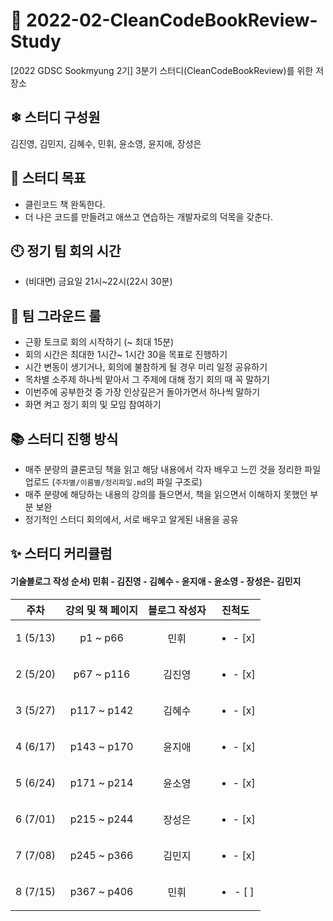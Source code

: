 # 🧐 2022-02-CleanCodeBookReview-Study
[2022 GDSC Sookmyung 2기] 3분기 스터디(CleanCodeBookReview)를 위한 저장소

## ❄ 스터디 구성원
김진영, 김민지, 김혜수, 민휘, 윤소영, 윤지애, 장성은

## 🎯 스터디 목표
- 클린코드 책 완독한다.
- 더 나은 코드를 만들려고 애쓰고 연습하는 개발자로의 덕목을 갖춘다.

## 🕙 정기 팀 회의 시간
- (비대면) 금요일 21시~22시(22시 30분)

## 🔑 팀 그라운드 룰
- 근황 토크로 회의 시작하기 (~ 최대 15분)
- 회의 시간은 최대한 1시간~ 1시간 30을 목표로 진행하기
- 시간 변동이 생기거나, 회의에 불참하게 될 경우 미리 일정 공유하기
- 목차별 소주제 하나씩 맡아서 그 주제에 대해 정기 회의 때 꼭 말하기
- 이번주에 공부한것 중 가장 인상깊은거 돌아가면서 하나씩 말하기
- 화면 켜고 정기 회의 및 모임 참여하기

## 📚 스터디 진행 방식
- 매주 분량의 클론코딩 책을 읽고 해당 내용에서 각자 배우고 느낀 것을 정리한 파일 업로드 (`주차별/이름별/정리파일.md`의 파일 구조로) 
- 매주 분량에 해당하는 내용의 강의를 들으면서, 책을 읽으면서 이해하지 못했던 부분 보완
- 정기적인 스터디 회의에서, 서로 배우고 알게된 내용을 공유

## ✨ 스터디 커리큘럼
#### 기술블로그 작성 순서) 민휘 - 김진영 - 김혜수 - 윤지애 - 윤소영 - 장성은- 김민지
| 주차 | 강의 및 책 페이지 | 블로그 작성자 | 진척도 | 
|:---:|:---:|:---:|:---:|
| 1 (5/13) | p1 ~ p66 | 민휘 | <ul><li>- [x] </li></ul>|
| 2 (5/20) | p67 ~ p116 | 김진영 | <ul><li>- [x] </li></ul>|
| 3 (5/27) | p117 ~ p142| 김혜수 | <ul><li>- [x] </li></ul>|
| 4 (6/17) | p143 ~ p170| 윤지애 | <ul><li>- [x] </li></ul>|
| 5 (6/24) | p171 ~ p214| 윤소영 | <ul><li>- [x] </li></ul>|
| 6 (7/01) | p215 ~ p244| 장성은 | <ul><li>- [x] </li></ul>|
| 7 (7/08) | p245 ~ p366| 김민지 | <ul><li>- [x] </li></ul>|
| 8 (7/15) | p367 ~ p406| 민휘 | <ul><li>- [ ] </li></ul>|
